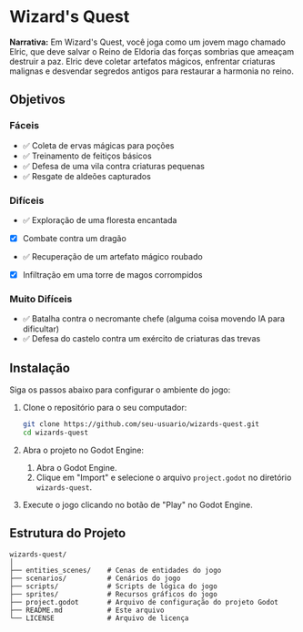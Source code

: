 # Wizard's Quest

**Narrativa:**
Em Wizard's Quest, você joga como um jovem mago chamado Elric, que deve salvar o Reino de Eldoria das forças sombrias que ameaçam destruir a paz. Elric deve coletar artefatos mágicos, enfrentar criaturas malignas e desvendar segredos antigos para restaurar a harmonia no reino.

## Objetivos

### Fáceis
- ✅ Coleta de ervas mágicas para poções
- ✅ Treinamento de feitiços básicos
- ✅ Defesa de uma vila contra criaturas pequenas
- ✅ Resgate de aldeões capturados

### Difíceis
- ✅ Exploração de uma floresta encantada
- [X] Combate contra um dragão
- ✅ Recuperação de um artefato mágico roubado
- [X] Infiltração em uma torre de magos corrompidos

### Muito Difíceis
- ✅ Batalha contra o necromante chefe (alguma coisa movendo IA para dificultar)
- ✅ Defesa do castelo contra um exército de criaturas das trevas

## Instalação

Siga os passos abaixo para configurar o ambiente do jogo:

1. Clone o repositório para o seu computador:
    ```sh
    git clone https://github.com/seu-usuario/wizards-quest.git
    cd wizards-quest
    ```

2. Abra o projeto no Godot Engine:
    1. Abra o Godot Engine.
    2. Clique em "Import" e selecione o arquivo `project.godot` no diretório `wizards-quest`.

3. Execute o jogo clicando no botão de "Play" no Godot Engine.

## Estrutura do Projeto

```plaintext
wizards-quest/
│
├── entities_scenes/    # Cenas de entidades do jogo
├── scenarios/          # Cenários do jogo
├── scripts/            # Scripts de lógica do jogo
├── sprites/            # Recursos gráficos do jogo
├── project.godot       # Arquivo de configuração do projeto Godot
├── README.md           # Este arquivo
└── LICENSE             # Arquivo de licença

